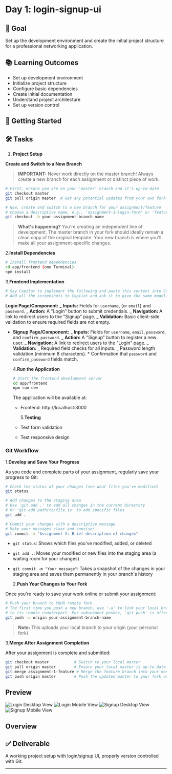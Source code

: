# Day 1: login-signup-ui

## 🎯 Goal

Set up the development environment and create the initial project structure for a professional networking application.

## 📚 Learning Outcomes

- Set up development environment
- Initialize project structure
- Configure basic dependencies
- Create initial documentation
- Understand project architecture
- Set up version control

## 🚀 Getting Started

## 🛠️ Tasks

1. **Project Setup**

**Create and Switch to a New Branch**

> **IMPORTANT:** Never work directly on the master branch! Always create a new branch for each assignment or distinct piece of work.

```bash
# First, ensure you are on your 'master' branch and it's up-to-date
git checkout master
git pull origin master  # Get any potential updates from your own fork's master

# Now, create and switch to a new branch for your assignment/feature
# Choose a descriptive name, e.g., 'assignment-1-login-form' or 'feature-user-profile'
git checkout -b your-assignment-branch-name
```

> **What's happening?** You're creating an independent line of development. The master branch in your fork should ideally remain a clean copy of the original template. Your new branch is where you'll make all your assignment-specific changes.

2.**Install Dependencies**

```bash
# Install frontend dependencies
cd app/frontend (one Terminal)
npm install

```

3.**Frontend Implementation**

```bash
# Say Copilot to implement the following and paste this content into Copilot. 
# Add all the screenshots to Copilot and ask it to give the same model.
```
**Login Page/Component:**
_ **Inputs:** Fields for `username`, (or `email`) and `password`.
_ **Action:** A "Login" button to submit credentials.
_ **Navigation:** A link to redirect users to the "Signup" page.
_ **Validation:** Basic client-side validation to ensure required fields are not empty.

- **Signup Page/Component:**
  _ **Inputs:** Fields for `username`, `email`, `password`, and `confirm_password`.
  _ **Action:** A "Signup" button to register a new user.
  _ **Navigation:** A link to redirect users to the "Login" page.
  _ **Validation:**
  _ Required field checks for all inputs.
  _ Password length validation (minimum 8 characters). \* Confirmation that `password` and `confirm_password` fields match.

  4.**Run the Application**

  ```bash
  # Start the frontend development server
  cd app/frontend
  npm run dev
  ```

  The application will be available at:

  - Frontend: http://localhost:3000

    5.**Testing**

  - Test form validation
  - Test responsive design

### Git Workflow

1.**Develop and Save Your Progress**

As you code and complete parts of your assignment, regularly save your progress to Git:

```bash
# Check the status of your changes (see what files you've modified)
git status

# Add changes to the staging area
# Use 'git add .' to add all changes in the current directory
# Or 'git add path/to/file.js' to add specific files
git add .

# Commit your changes with a descriptive message
# Make your messages clear and concise!
git commit -m "Assignment X: Brief description of changes"
```

- `git status`: Shows which files you've modified, added, or deleted
- `git add .`: Moves your modified or new files into the staging area (a waiting room for your changes)
- `git commit -m "Your message"`: Takes a snapshot of the changes in your staging area and saves them permanently in your branch's history

  2.**Push Your Changes to Your Fork**

Once you're ready to save your work online or submit your assignment:

```bash
# Push your branch to YOUR remote fork
# The first time you push a new branch, use '-u' to link your local branch
# to its remote counterpart. For subsequent pushes, 'git push' is often enough
git push -u origin your-assignment-branch-name
```

> **Note:** This uploads your local branch to your origin (your personal fork)

3.**Merge After Assignment Completion**

After your assignment is complete and submitted:

```bash
git checkout master           # Switch to your local master
git pull origin master        # Ensure your local master is up-to-date with your remote master
git merge assignment-1-feature # Merge the feature branch into your master
git push origin master        # Push the updated master to your fork online
```

## Preview

![Login Desktop View](login-desk.png)
![Login Mobile View](login-mobile.png)
![Signup Desktop View](signup-desk.png)
![Signup Mobile View](sugnup-mobile.png)

## Overview

## ✅ Deliverable

A working project setup with login/signup UI, properly version controlled with Git.

---
